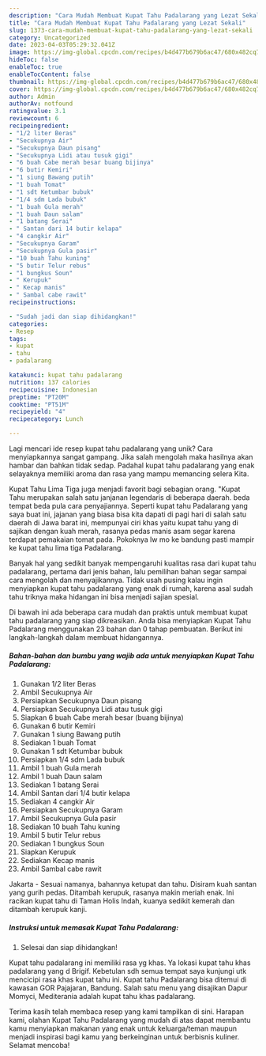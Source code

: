 ```yaml
---
description: "Cara Mudah Membuat Kupat Tahu Padalarang yang Lezat Sekali"
title: "Cara Mudah Membuat Kupat Tahu Padalarang yang Lezat Sekali"
slug: 1373-cara-mudah-membuat-kupat-tahu-padalarang-yang-lezat-sekali
category: Uncategorized
date: 2023-04-03T05:29:32.041Z
image: https://img-global.cpcdn.com/recipes/b4d477b679b6ac47/680x482cq70/kupat-tahu-padalarang-foto-resep-utama.jpg
hideToc: false
enableToc: true
enableTocContent: false
thumbnail: https://img-global.cpcdn.com/recipes/b4d477b679b6ac47/680x482cq70/kupat-tahu-padalarang-foto-resep-utama.jpg
cover: https://img-global.cpcdn.com/recipes/b4d477b679b6ac47/680x482cq70/kupat-tahu-padalarang-foto-resep-utama.jpg
author: Admin
authorAv: notfound
ratingvalue: 3.1
reviewcount: 6
recipeingredient:
- "1/2 liter Beras"
- "Secukupnya Air"
- "Secukupnya Daun pisang"
- "Secukupnya Lidi atau tusuk gigi"
- "6 buah Cabe merah besar buang bijinya"
- "6 butir Kemiri"
- "1 siung Bawang putih"
- "1 buah Tomat"
- "1 sdt Ketumbar bubuk"
- "1/4 sdm Lada bubuk"
- "1 buah Gula merah"
- "1 buah Daun salam"
- "1 batang Serai"
- " Santan dari 14 butir kelapa"
- "4 cangkir Air"
- "Secukupnya Garam"
- "Secukupnya Gula pasir"
- "10 buah Tahu kuning"
- "5 butir Telur rebus"
- "1 bungkus Soun"
- " Kerupuk"
- " Kecap manis"
- " Sambal cabe rawit"
recipeinstructions:

- "Sudah jadi dan siap dihidangkan!"
categories:
- Resep
tags:
- kupat
- tahu
- padalarang

katakunci: kupat tahu padalarang 
nutrition: 137 calories
recipecuisine: Indonesian
preptime: "PT20M"
cooktime: "PT51M"
recipeyield: "4"
recipecategory: Lunch

---
```





Lagi mencari ide resep kupat tahu padalarang yang unik? Cara menyiapkannya sangat gampang. Jika salah mengolah maka hasilnya akan hambar dan bahkan tidak sedap. Padahal kupat tahu padalarang yang enak selayaknya memiliki aroma dan rasa yang mampu memancing selera Kita.





Kupat Tahu Lima Tiga juga menjadi favorit bagi sebagian orang. &#34;Kupat Tahu merupakan salah satu janjanan legendaris di beberapa daerah. beda tempat beda pula cara penyajiannya. Seperti kupat tahu Padalarang yang saya buat ini, jajanan yang biasa bisa kita dapati di pagi hari di salah satu daerah di Jawa barat ini, mempunyai ciri khas yaitu kupat tahu yang di sajikan dengan kuah merah, rasanya pedas manis asam segar karena terdapat pemakaian tomat pada. Pokoknya lw mo ke bandung pasti mampir ke kupat tahu lima tiga Padalarang.

Banyak hal yang sedikit banyak mempengaruhi kualitas rasa dari kupat tahu padalarang, pertama dari jenis bahan, lalu pemilihan bahan segar sampai cara mengolah dan menyajikannya. Tidak usah pusing kalau ingin menyiapkan kupat tahu padalarang yang enak di rumah, karena asal sudah tahu triknya maka hidangan ini bisa menjadi sajian spesial.






Di bawah ini ada beberapa cara mudah dan praktis untuk membuat kupat tahu padalarang yang siap dikreasikan. Anda bisa menyiapkan Kupat Tahu Padalarang menggunakan 23 bahan dan 0 tahap pembuatan. Berikut ini langkah-langkah dalam membuat hidangannya.

<!--inarticleads1-->

##### Bahan-bahan dan bumbu yang wajib ada untuk menyiapkan Kupat Tahu Padalarang:

1. Gunakan 1/2 liter Beras
1. Ambil Secukupnya Air
1. Persiapkan Secukupnya Daun pisang
1. Persiapkan Secukupnya Lidi atau tusuk gigi
1. Siapkan 6 buah Cabe merah besar (buang bijinya)
1. Gunakan 6 butir Kemiri
1. Gunakan 1 siung Bawang putih
1. Sediakan 1 buah Tomat
1. Gunakan 1 sdt Ketumbar bubuk
1. Persiapkan 1/4 sdm Lada bubuk
1. Ambil 1 buah Gula merah
1. Ambil 1 buah Daun salam
1. Sediakan 1 batang Serai
1. Ambil  Santan dari 1/4 butir kelapa
1. Sediakan 4 cangkir Air
1. Persiapkan Secukupnya Garam
1. Ambil Secukupnya Gula pasir
1. Sediakan 10 buah Tahu kuning
1. Ambil 5 butir Telur rebus
1. Sediakan 1 bungkus Soun
1. Siapkan  Kerupuk
1. Sediakan  Kecap manis
1. Ambil  Sambal cabe rawit


Jakarta - Sesuai namanya, bahannya ketupat dan tahu. Disiram kuah santan yang gurih pedas. Ditambah kerupuk, rasanya makin meriah enak. Ini racikan kupat tahu di Taman Holis Indah, kuanya sedikit kemerah dan ditambah kerupuk kanji. 

<!--inarticleads2-->

##### Instruksi untuk memasak Kupat Tahu Padalarang:


1. Selesai dan siap dihidangkan!

Kupat tahu padalarang ini memiliki rasa yg khas. Ya lokasi kupat tahu khas padalarang yang d Brigif. Kebetulan sdh semua tempat saya kunjungi utk mencicipi rasa khas kupat tahu ini. Kupat tahu Padalarang bisa ditemui di kawasan GOR Pajajaran, Bandung. Salah satu menu yang disajikan Dapur Momyci, Mediterania adalah kupat tahu khas padalarang. 

Terima kasih telah membaca resep yang kami tampilkan di sini. Harapan kami, olahan Kupat Tahu Padalarang yang mudah di atas dapat membantu kamu menyiapkan makanan yang enak untuk keluarga/teman maupun menjadi inspirasi bagi kamu yang berkeinginan untuk berbisnis kuliner. Selamat mencoba!
